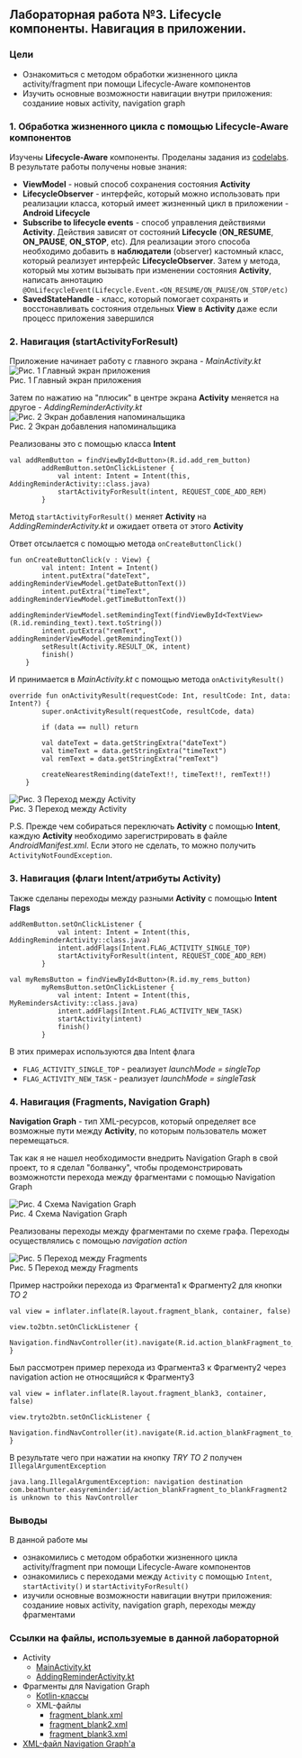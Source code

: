 ## Лабораторная работа №3. Lifecycle компоненты. Навигация в приложении.

### Цели
- Ознакомиться с методом обработки жизненного цикла activity/fragment при помощи Lifecycle-Aware компонентов
- Изучить основные возможности навигации внутри приложения: созданиие новых activity, navigation graph

### 1. Обработка жизненного цикла с помощью Lifecycle-Aware компонентов

Изучены **Lifecycle-Aware** компоненты. Проделаны задания из [codelabs](https://developer.android.com/topic/libraries/architecture/lifecycle#codelabs).<br> 
В результате работы получены новые знания:
- **ViewModel** - новый способ сохранения состояния **Activity**
- **LifecycleObserver** - интерфейс, который можно использовать при реализации класса, который имеет жизненный цикл в приложении - **Android Lifecycle**
- **Subscribe to lifecycle events** - способ управления действиями **Activity**. Действия зависят от состояний **Lifecycle** (**ON_RESUME**, **ON_PAUSE**, **ON_STOP**, etc). Для реализации этого способа необходимо добавить в **наблюдатели** (observer) кастомный класс, который реализует интерфейс **LifecycleObserver**. Затем у метода, который мы хотим вызывать при изменении состояния **Activity**, написать аннотацию<br>
`@OnLifecycleEvent(Lifecycle.Event.<ON_RESUME/ON_PAUSE/ON_STOP/etc)`
- **SavedStateHandle** - класс, который помогает сохранять и восстонавливать состояния отдельных **View** в **Activity** даже если процесс приложения завершился

### 2. Навигация (startActivityForResult)
Приложение начинает работу с главного экрана - *MainActivity.kt*<br>
![Рис. 1 Главный экран приложения](https://github.com/beatHunteRbbx/EasyReminder/blob/master/forlabs/lab3/screenshots/1.png)<br>
Рис. 1 Главный экран приложения

Затем по нажатию на "плюсик" в центре экрана **Activity** меняется на другое - *AddingReminderActivity.kt*
![Рис. 2 Экран добавления напоминальщика](https://github.com/beatHunteRbbx/EasyReminder/blob/master/forlabs/lab3/screenshots/2.png)<br>
Рис. 2 Экран добавления напоминальщика

Реализованы это с помощью класса **Intent**
```
val addRemButton = findViewById<Button>(R.id.add_rem_button)
        addRemButton.setOnClickListener {
            val intent: Intent = Intent(this, AddingReminderActivity::class.java)
            startActivityForResult(intent, REQUEST_CODE_ADD_REM)
        }
```

Метод `startActivityForResult()` меняет **Activity** на *AddingReminderActivity.kt* и ожидает ответа от этого **Activity**

Ответ отсылается с помощью метода `onCreateButtonClick()`
```
fun onCreateButtonClick(v : View) {
        val intent: Intent = Intent()
        intent.putExtra("dateText", addingReminderViewModel.getDateButtonText())
        intent.putExtra("timeText", addingReminderViewModel.getTimeButtonText())
        addingReminderViewModel.setRemindingText(findViewById<TextView>(R.id.reminding_text).text.toString())
        intent.putExtra("remText", addingReminderViewModel.getRemindingText())
        setResult(Activity.RESULT_OK, intent)
        finish()
    }
```
И принимается в *MainActivity.kt* с помощью метода `onActivityResult()`
```
override fun onActivityResult(requestCode: Int, resultCode: Int, data: Intent?) {
        super.onActivityResult(requestCode, resultCode, data)

        if (data == null) return

        val dateText = data.getStringExtra("dateText")
        val timeText = data.getStringExtra("timeText")
        val remText = data.getStringExtra("remText")

        createNearestReminding(dateText!!, timeText!!, remText!!)
    }
```
![Рис. 3 Переход между Activity](https://github.com/beatHunteRbbx/EasyReminder/blob/master/forlabs/lab3/screenshots/3.jpg)<br>
Рис. 3 Переход между Activity

P.S. Прежде чем собираться переключать **Activity** с помощью **Intent**, каждую **Activity** необходимо зарегистрировать в файле *AndroidManifest.xml*. Если этого не сделать, то можно получить `ActivityNotFoundException`.


### 3. Навигация (флаги Intent/атрибуты Activity)
Также сделаны переходы между разными **Activity** с помощью **Intent Flags**
```
addRemButton.setOnClickListener {
            val intent: Intent = Intent(this, AddingReminderActivity::class.java)
            intent.addFlags(Intent.FLAG_ACTIVITY_SINGLE_TOP)
            startActivityForResult(intent, REQUEST_CODE_ADD_REM)
        }
```
```
val myRemsButton = findViewById<Button>(R.id.my_rems_button)
        myRemsButton.setOnClickListener {
            val intent: Intent = Intent(this, MyRemindersActivity::class.java)
            intent.addFlags(Intent.FLAG_ACTIVITY_NEW_TASK)
            startActivity(intent)
            finish()
        }
```
В этих примерах используются два Intent флага
- `FLAG_ACTIVITY_SINGLE_TOP` - реализует *launchMode = singleTop*
- `FLAG_ACTIVITY_NEW_TASK` - реализует *launchMode = singleTask*

### 4. Навигация (Fragments, Navigation Graph)

**Navigation Graph** - тип XML-ресурсов, который определяет все возможные пути между **Activity**, по которым пользователь может перемещаться.

Так как я не нашел необходимости внедрить Navigation Graph в свой проект, то я сделал "болванку", чтобы продемонстрировать возможнотсти перехода между фрагментами с помощью Navigation Graph

![Рис. 4 Схема Navigation Graph](https://github.com/beatHunteRbbx/EasyReminder/blob/master/forlabs/lab3/screenshots/4.png)<br>
Рис. 4 Схема Navigation Graph

Реализованы переходы между фрагментами по схеме графа. Переходы осуществлялись с помощью *navigation action*

![Рис. 5 Переход между Fragments](https://github.com/beatHunteRbbx/EasyReminder/blob/master/forlabs/lab3/screenshots/5.png)<br>
Рис. 5 Переход между Fragments

Пример настройки перехода из Фрагмента1 к Фрагменту2 для кнопки *TO 2*
```
val view = inflater.inflate(R.layout.fragment_blank, container, false)

view.to2btn.setOnClickListener {
    Navigation.findNavController(it).navigate(R.id.action_blankFragment_to_blankFragment2)        
}
```

Был рассмотрен пример перехода из Фрагмента3 к Фрагменту2 через navigation action не относящийся к Фрагменту3 
```
val view = inflater.inflate(R.layout.fragment_blank3, container, false)
        
view.tryto2btn.setOnClickListener {
    Navigation.findNavController(it).navigate(R.id.action_blankFragment_to_blankFragment2)
}
```
В результате чего при нажатии на кнопку *TRY TO 2* получен `IllegalArgumentException`
```
java.lang.IllegalArgumentException: navigation destination com.beathunter.easyreminder:id/action_blankFragment_to_blankFragment2 is unknown to this NavController
```

### Выводы
В данной работе мы
- ознакомились с методом обработки жизненного цикла activity/fragment при помощи Lifecycle-Aware компонентов
- ознакомились с переходами между `Activity` с помощью `Intent`, `startActivity()` и `startActivityForResult()`
- изучили основные возможности навигации внутри приложения: созданиие новых activity, navigation graph, переходы между фрагментами


### Ссылки на файлы, используемые в данной лабораторной
- Activity
    - [MainActivity.kt](https://github.com/beatHunteRbbx/EasyReminder/blob/master/app/src/main/java/com/beathunter/easyreminder/Activities/MainActivity.kt)
    - [AddingReminderActivity.kt](https://github.com/beatHunteRbbx/EasyReminder/blob/master/app/src/main/java/com/beathunter/easyreminder/Activities/AddingReminderActivity.kt)
- Фрагменты для Navigation Graph
    - [Kotlin-классы](https://github.com/beatHunteRbbx/EasyReminder/tree/master/app/src/main/java/com/beathunter/easyreminder/Fragments)
    - XML-файлы
        - [fragment_blank.xml](https://github.com/beatHunteRbbx/EasyReminder/blob/master/app/src/main/res/layout/fragment_blank.xml)
        - [fragment_blank2.xml](https://github.com/beatHunteRbbx/EasyReminder/blob/master/app/src/main/res/layout/fragment_blank2.xml)
        - [fragment_blank3.xml](https://github.com/beatHunteRbbx/EasyReminder/blob/master/app/src/main/res/layout/fragment_blank3.xml)
- [XML-файл Navigation Graph'a](https://github.com/beatHunteRbbx/EasyReminder/blob/master/app/src/main/res/navigation/navigation.xml)